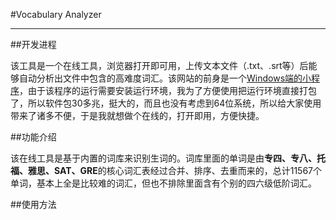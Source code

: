 #Vocabulary Analyzer

---

##开发进程

该工具是一个在线工具，浏览器打开即可用，上传文本文件（.txt、.srt等）后能够自动分析出文件中包含的高难度词汇。该网站的前身是一个[Windows端的小程序](https://www.zhihu.com/question/31320540/answer/52385864)，由于该程序的运行需要安装运行环境，我为了方便使用把运行环境直接打包了，所以软件包30多兆，挺大的，而且也没有考虑到64位系统，所以给大家使用带来了诸多不便，于是我就想做个在线的，打开即用，方便快捷。

##功能介绍

该在线工具是基于内置的词库来识别生词的。词库里面的单词是由**专四、专八、托福、雅思、SAT、GRE**的核心词汇表经过合并、排序、去重而来的，总计11567个单词，基本上全是比较难的词汇，但也不排除里面含有个别的四六级低阶词汇。

##使用方法
